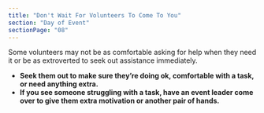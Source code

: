 ```yaml
---
title: "Don't Wait For Volunteers To Come To You"
section: "Day of Event"
sectionPage: "08"
---
```


Some volunteers may not be as comfortable asking for help when they need it or be as extroverted to seek out assistance immediately.

- **Seek them out to make sure they’re doing ok, comfortable with a task, or need anything extra.**
- **If you see someone struggling with a task, have an event leader come over to give them extra motivation or another pair of hands.**
